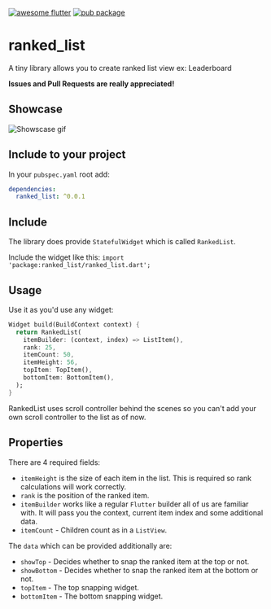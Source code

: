 [![awesome flutter](https://img.shields.io/badge/Awesome-Flutter-blue.svg?longCache=true&style=flat-square)](https://stackoverflow.com/questions/tagged/flutter?sort=votes)
[![pub package](https://img.shields.io/pub/v/snaplist.svg)](https://pub.dartlang.org/packages/ranked_list)

# ranked_list

A tiny library allows you to create ranked list view ex: Leaderboard

**Issues and Pull Requests are really appreciated!**

## Showcase

![Showscase gif](https://media.giphy.com/media/cRrc6hyOMgOKzmw6KP/giphy.gif)

## Include to your project

In your `pubspec.yaml` root add:

```yaml
dependencies:
  ranked_list: ^0.0.1
```

## Include

The library does provide `StatefulWidget` which is called `RankedList`.

Include the widget like this:
`import 'package:ranked_list/ranked_list.dart';`

## Usage

Use it as you'd use any widget:

```dart
Widget build(BuildContext context) {
  return RankedList(
    itemBuilder: (context, index) => ListItem(),
    rank: 25,
    itemCount: 50,
    itemHeight: 56,
    topItem: TopItem(),
    bottomItem: BottomItem(),
  );
}
```

RankedList uses scroll controller behind the scenes so you can't add your own scroll controller to the list as of now.

## Properties

There are 4 required fields:

- `itemHeight` is the size of each item in the list. This is required so rank calculations will work correctly.
- `rank` is the position of the ranked item.
- `itemBuilder` works like a regular `Flutter` builder all of us are familiar with. It will pass you the context, current item index and some additional data.
- `itemCount` - Children count as in a `ListView`.

The `data` which can be provided additionally are:

- `showTop` - Decides whether to snap the ranked item at the top or not.
- `showBottom` - Decides whether to snap the ranked item at the bottom or not.
- `topItem` - The top snapping widget.
- `bottomItem` - The bottom snapping widget.
